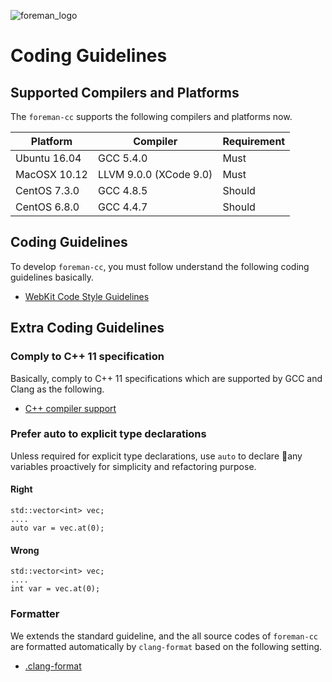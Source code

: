 ![foreman_logo](https://raw.github.com/cybergarage/foreman-doc/master/img/icon.png)

# Coding Guidelines

## Supported Compilers and Platforms

The `foreman-cc` supports the following compilers and platforms now.

| Platform | Compiler | Requirement |
|---|---|---|
| Ubuntu 16.04 | GCC 5.4.0 | Must |
| MacOSX 10.12 | LLVM 9.0.0 (XCode 9.0) |  Must |
| CentOS 7.3.0 | GCC 4.8.5 | Should |
| CentOS 6.8.0 | GCC 4.4.7 | Should |

## Coding Guidelines

To develop `foreman-cc`, you must follow understand the following coding guidelines basically.

- [WebKit Code Style Guidelines](https://webkit.org/code-style-guidelines/)

## Extra Coding Guidelines

### Comply to C++ 11 specification

Basically, comply to C++ 11 specifications which are supported by GCC and Clang as the following.

- [C++ compiler support](http://en.cppreference.com/w/cpp/compiler_support)

### Prefer auto to explicit type declarations

Unless required for explicit type declarations, use `auto` to declare any variables proactively for simplicity and refactoring purpose.

#### Right

```
std::vector<int> vec;
....
auto var = vec.at(0);
```

#### Wrong

```
std::vector<int> vec;
....
int var = vec.at(0);
```

### Formatter

We extends the standard guideline, and the all source codes of `foreman-cc` are formatted automatically by `clang-format` based on the following setting.

- [.clang-format](https://github.com/cybergarage/foreman-cc/blob/master/.clang-format)
